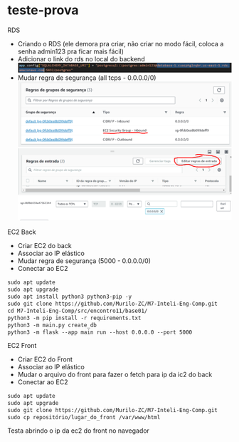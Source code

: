 # teste-prova

RDS
- Criando o RDS (ele demora pra criar, não criar no modo fácil, coloca a senha admin123 pra ficar mais fácil)
- Adicionar o link do rds no local do backend
![rds1](https://github.com/gio-rodrigues0/teste-prova/blob/main/rds1.png)
- Mudar regra de segurança (all tcps - 0.0.0.0/0)
![rds2](https://github.com/gio-rodrigues0/teste-prova/blob/main/rds2.png)
![rds3](https://github.com/gio-rodrigues0/teste-prova/blob/main/rds3.png)
![rds4](https://github.com/gio-rodrigues0/teste-prova/blob/main/rds4.png)

EC2 Back
- Criar EC2 do back
- Associar ao IP elástico
- Mudar regra de segurança (5000 - 0.0.0.0/0)
- Conectar ao EC2

```
sudo apt update
sudo apt upgrade
sudo apt install python3 python3-pip -y
sudo git clone https://github.com/Murilo-ZC/M7-Inteli-Eng-Comp.git
cd M7-Inteli-Eng-Comp/src/encontro11/base01/
python3 -m pip install -r requirements.txt
python3 -m main.py create_db
python3 -m flask --app main run --host 0.0.0.0 --port 5000
```

EC2 Front
- Criar EC2 do Front
- Associar ao IP elástico
- Mudar o arquivo do front para fazer o fetch para ip da ic2 do back
- Conectar ao EC2

```
sudo apt update
sudo apt upgrade
sudo git clone https://github.com/Murilo-ZC/M7-Inteli-Eng-Comp.git
sudo cp repositório/lugar_do_front /var/www/html
```

Testa abrindo o ip da ec2 do front no navegador

